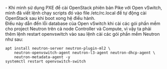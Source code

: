 \- Khi mình sử dụng PXE để cài OpenStack phiên bản Pike với Open vSwitch, mình đã viết lệnh chạy scripts đó vào file /etc/rc.local để tự động cài OpenStack sau khi boot xong hệ điều hành.  
Điều này dẫn đến lỗi database của Open vSwitch khi cài các gói phần mềm cho project Neutron trên cả node Controller và Compute, vì vậy ta phải thêm lệnh restart openvswitch vào sau lệnh cài các gói phần mềm Neutron như sau:  
```
apt install neutron-server neutron-plugin-ml2 \
    neutron-openvswitch-agent neutron-l3-agent neutron-dhcp-agent \
    neutron-metadata-agent -y
systemctl restart openvswitch-switch
```



